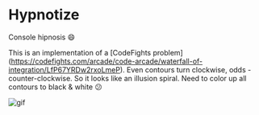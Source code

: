 # Hypnotize
Console hipnosis :smile:

This is an implementation of a [CodeFights problem] (https://codefights.com/arcade/code-arcade/waterfall-of-integration/LfP67YRDw2rxoLmeP).
Even contours turn clockwise, odds - counter-clockwise. So it looks like an illusion spiral.
Need to color up all contours to black & white :confused:

![gif](https://cloud.githubusercontent.com/assets/25085025/22943259/5472e27e-f306-11e6-838c-be6e91c030f3.gif)
